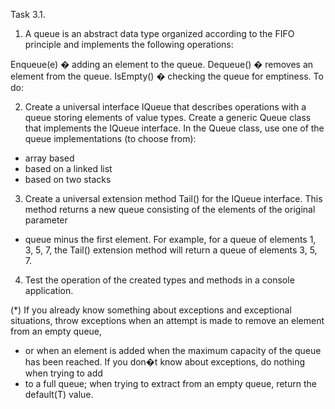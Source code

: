 ﻿Task 3.1.

1. A queue is an abstract data type organized according to the FIFO principle and implements the following operations:

Enqueue(e) � adding an element to the queue.
Dequeue() � removes an element from the queue.
IsEmpty() � checking the queue for emptiness.
To do:

2. Create a universal interface IQueue<T> that describes operations with a queue storing elements of value types.
Create a generic Queue<T> class that implements the IQueue<T> interface. In the Queue<T> class, use one of the queue implementations (to choose from):
- array based
- based on a linked list
- based on two stacks
3. Create a universal extension method Tail<T>() for the IQueue<T> interface. This method returns a new queue consisting of the elements of the original parameter 
- queue minus the first element. For example, for a queue of elements 1, 3, 5, 7, the Tail<T>() extension method will return a queue of elements 3, 5, 7.
4. Test the operation of the created types and methods in a console application.

(*) If you already know something about exceptions and exceptional situations, throw exceptions when an attempt is made to remove an element from an empty queue, 
- or when an element is added when the maximum capacity of the queue has been reached. If you don�t know about exceptions, do nothing when trying to add 
- to a full queue; when trying to extract from an empty queue, return the default(T) value.